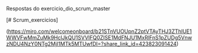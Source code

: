 Respostas do exercicio_dio_scrum_master


[# Scrum_exercicios]

(https://miro.com/welcomeonboard/b21STnVUOUpnZ2ptVTAyTHJ3ZThlUE1WWVFwMmZuMk9HclJkQU1SVVlFQ0ZISE1MdFNJU1MxRlFnS1pZUDg5VnwzNDU4NzY0NTg2MjI1MTk5MTUwfDI=?share_link_id=423823091424)
